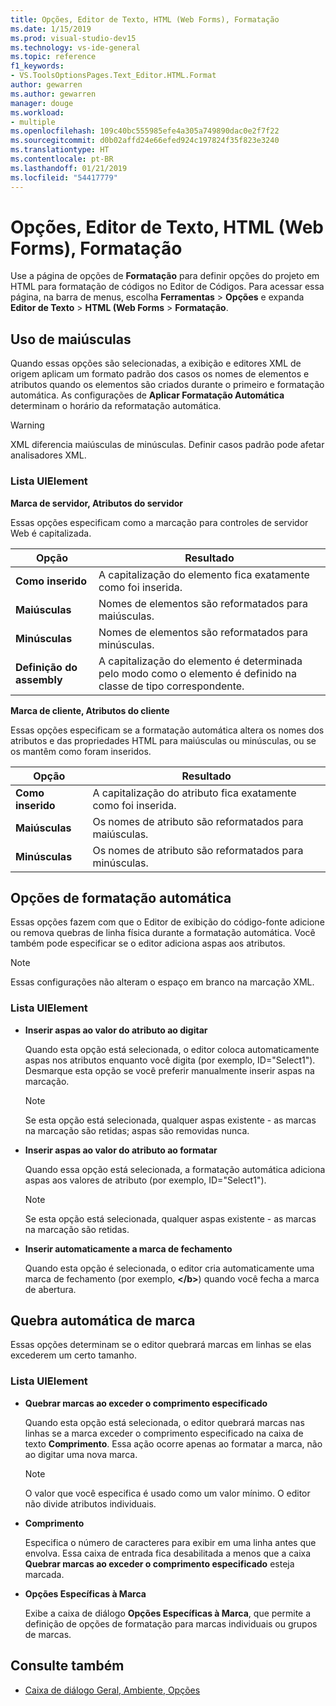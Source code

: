 ```yaml
---
title: Opções, Editor de Texto, HTML (Web Forms), Formatação
ms.date: 1/15/2019
ms.prod: visual-studio-dev15
ms.technology: vs-ide-general
ms.topic: reference
f1_keywords:
- VS.ToolsOptionsPages.Text_Editor.HTML.Format
author: gewarren
ms.author: gewarren
manager: douge
ms.workload:
- multiple
ms.openlocfilehash: 109c40bc555985efe4a305a749890dac0e2f7f22
ms.sourcegitcommit: d0b02affd24e66efed924c197824f35f823e3240
ms.translationtype: HT
ms.contentlocale: pt-BR
ms.lasthandoff: 01/21/2019
ms.locfileid: "54417779"
---
```

# <a name="options-text-editor-html-web-forms-formatting"></a>Opções, Editor de Texto, HTML (Web Forms), Formatação

Use a página de opções de **Formatação** para definir opções do projeto em HTML para formatação de códigos no Editor de Códigos. Para acessar essa página, na barra de menus, escolha **Ferramentas** > **Opções** e expanda **Editor de Texto** > **HTML (Web Forms** > **Formatação**.

## <a name="capitalization"></a>Uso de maiúsculas

Quando essas opções são selecionadas, a exibição e editores XML de origem aplicam um formato padrão dos casos os nomes de elementos e atributos quando os elementos são criados durante o primeiro e formatação automática. As configurações de **Aplicar Formatação Automática** determinam o horário da reformatação automática.

> [!WARNING]
> XML diferencia maiúsculas de minúsculas. Definir casos padrão pode afetar analisadores XML.

### <a name="uielement-list"></a>Lista UIElement

**Marca de servidor, Atributos do servidor**

Essas opções especificam como a marcação para controles de servidor Web é capitalizada.

|Opção|Resultado|
|---------------------------------|------------------------------|
|**Como inserido**|A capitalização do elemento fica exatamente como foi inserida.|
|**Maiúsculas**|Nomes de elementos são reformatados para maiúsculas.|
|**Minúsculas**|Nomes de elementos são reformatados para minúsculas.|
|**Definição do assembly**|A capitalização do elemento é determinada pelo modo como o elemento é definido na classe de tipo correspondente.|


**Marca de cliente, Atributos do cliente**

Essas opções especificam se a formatação automática altera os nomes dos atributos e das propriedades HTML para maiúsculas ou minúsculas, ou se os mantêm como foram inseridos.

|Opção|Resultado|
|---------------------------------|------------------------------|
|**Como inserido**|A capitalização do atributo fica exatamente como foi inserida.|
|**Maiúsculas**|Os nomes de atributo são reformatados para maiúsculas.|
|**Minúsculas**|Os nomes de atributo são reformatados para minúsculas.|


## <a name="automatic-formatting-options"></a>Opções de formatação automática

Essas opções fazem com que o Editor de exibição do código-fonte adicione ou remova quebras de linha física durante a formatação automática. Você também pode especificar se o editor adiciona aspas aos atributos.

> [!NOTE]
> Essas configurações não alteram o espaço em branco na marcação XML.

### <a name="uielement-list"></a>Lista UIElement

- **Inserir aspas ao valor do atributo ao digitar**

   Quando esta opção está selecionada, o editor coloca automaticamente aspas nos atributos enquanto você digita (por exemplo, ID="Select1"). Desmarque esta opção se você preferir manualmente inserir aspas na marcação.


   > [!NOTE]
   > Se esta opção está selecionada, qualquer aspas existente - as marcas na marcação são retidas; aspas são removidas nunca.

- **Inserir aspas ao valor do atributo ao formatar**

   Quando essa opção está selecionada, a formatação automática adiciona aspas aos valores de atributo (por exemplo, ID="Select1").

   > [!NOTE]
   > Se esta opção está selecionada, qualquer aspas existente - as marcas na marcação são retidas.

- **Inserir automaticamente a marca de fechamento**

   Quando esta opção é selecionada, o editor cria automaticamente uma marca de fechamento (por exemplo, **\</b>**) quando você fecha a marca de abertura.

## <a name="tag-wrapping"></a>Quebra automática de marca

Essas opções determinam se o editor quebrará marcas em linhas se elas excederem um certo tamanho.

### <a name="uielement-list"></a>Lista UIElement

- **Quebrar marcas ao exceder o comprimento especificado**

   Quando esta opção está selecionada, o editor quebrará marcas nas linhas se a marca exceder o comprimento especificado na caixa de texto **Comprimento**. Essa ação ocorre apenas ao formatar a marca, não ao digitar uma nova marca.

   > [!NOTE]
   > O valor que você especifica é usado como um valor mínimo. O editor não divide atributos individuais.

- **Comprimento**

   Especifica o número de caracteres para exibir em uma linha antes que envolva. Essa caixa de entrada fica desabilitada a menos que a caixa **Quebrar marcas ao exceder o comprimento especificado** esteja marcada.

- **Opções Específicas à Marca**

   Exibe a caixa de diálogo **Opções Específicas à Marca**, que permite a definição de opções de formatação para marcas individuais ou grupos de marcas.

## <a name="see-also"></a>Consulte também

- [Caixa de diálogo Geral, Ambiente, Opções](../../ide/reference/general-environment-options-dialog-box.md)